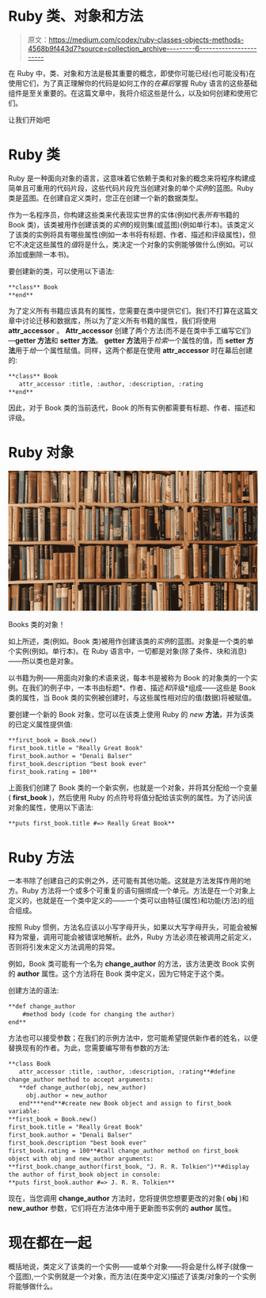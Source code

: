 # Ruby 类、对象和方法

> 原文：<https://medium.com/codex/ruby-classes-objects-methods-4568b9f443d7?source=collection_archive---------6----------------------->

在 Ruby 中，类、对象和方法是极其重要的概念，即使你可能已经(也可能没有)在使用它们，为了真正理解你的代码是如何工作的*在幕后*掌握 Ruby 语言的这些基础组件是至关重要的。在这篇文章中，我将介绍这些是什么，以及如何创建和使用它们。

让我们开始吧

# Ruby 类

Ruby 是一种面向对象的语言，这意味着它依赖于类和对象的概念来将程序构建成简单且可重用的代码片段，这些代码片段充当创建对象的单个*实例*的蓝图。Ruby 类是蓝图。在创建自定义类时，您正在创建一个新的数据类型。

作为一名程序员，你构建这些类来代表现实世界的实体(例如代表*所有*书籍的 Book 类)，该类被用作创建该类的*实例*的规则集(或蓝图)(例如单行本)。该类定义了该类的实例将具有哪些属性(例如一本书将有标题、作者、描述和评级属性)，但它不决定这些属性的*值*将是什么，类决定一个对象的实例能够做什么(例如。可以添加或删除一本书)。

要创建新的类，可以使用以下语法:

```
**class** Book
**end**
```

为了定义所有书籍应该具有的属性，您需要在类中提供它们。我们不打算在这篇文章中讨论迁移和数据库，所以为了定义所有书籍的属性，我们将使用 **attr_accessor** 。 **Attr_accessor** 创建了两个方法(而不是在类中手工编写它们)—**getter 方法**和 **setter 方法**。 **getter 方法**用于*检索*一个属性的值，而 **setter 方法**用于*给*一个属性赋值。同样，这两个都是在使用 **attr_accessor** 时在幕后创建的:

```
**class** Book
   attr_accessor :title, :author, :description, :rating
**end**
```

因此，对于 Book 类的当前迭代，Book 的所有实例都需要有标题、作者、描述和评级。

# Ruby 对象

![](img/7ba3ccb7824bfc90cee79c5f859fb902.png)

Books 类的对象！

如上所述，类(例如。Book 类)被用作创建该类的*实例*的蓝图。对象是一个类的单个实例(例如。单行本)。在 Ruby 语言中，一切都是对象(除了条件、块和消息)——所以类也是对象。

以书籍为例——用面向对象的术语来说，每本书是被称为 Book 的对象类的一个实例。在我们的例子中，一本书由标题*、作者、描述*和*评级*组成——这些是 Book 类的属性，当 Book 类的实例被创建时，与这些属性相对应的值(数据)将被赋值。

要创建一个新的 Book 对象，您可以在该类上使用 Ruby 的 *new* **方法**，并为该类的已定义属性提供值:

```
**first_book = Book.new()
first_book.title = "Really Great Book"
first_book.author = "Denali Balser" 
first_book.description "best book ever"
first_book.rating = 100**
```

上面我们创建了 Book 类的一个新实例，也就是一个对象，并将其分配给一个变量( **first_book** )，然后使用 Ruby 的点符号将值分配给该实例的属性。为了访问该对象的属性，使用以下语法:

```
**puts first_book.title #=> Really Great Book**
```

# Ruby 方法

一本书除了创建自己的实例之外，还可能有其他功能。这就是方法发挥作用的地方。Ruby 方法将一个或多个可重复的语句捆绑成一个单元。方法是在一个对象上定义的，也就是在一个类中定义的——一个类可以由特征(属性)和功能(方法)的组合组成。

按照 Ruby 惯例，方法名应该以小写字母开头，如果以大写字母开头，可能会被解释为常量，调用可能会被错误地解析。此外，Ruby 方法必须在被调用之前定义，否则将引发未定义方法调用的异常。

例如，Book 类可能有一个名为 **change_author** 的方法，该方法更改 Book 实例的 **author** 属性。这个方法将在 Book 类中定义，因为它特定于这个类。

创建方法的语法:

```
**def change_author 
    #method body (code for changing the author)
end**
```

方法也可以接受参数；在我们的示例方法中，您可能希望提供新作者的姓名，以便替换现有的作者。为此，您需要编写带有参数的方法:

```
**class Book 
   attr_accessor :title, :author, :description, :rating**#define change_author method to accept arguments:
   **def change_author(obj, new_author) 
     obj.author = new_author
   end****end**#create new Book object and assign to first_book variable:
**first_book = Book.new()
first_book.title = "Really Great Book"
first_book.author = "Denali Balser" 
first_book.description "best book ever"
first_book.rating = 100**#call change_author method on first_book object with obj and new_author arguments:
**first_book.change_author(first_book, "J. R. R. Tolkien")**#display the author of first_book object in console:
**puts first_book.author #=> J. R. R. Tolkien**
```

现在，当您调用 **change_author** 方法时，您将提供您想要更改的对象( **obj** )和 **new_author** 参数，它们将在方法体中用于更新图书实例的 **author** 属性。

# 现在都在一起

概括地说，类定义了该类的一个实例——或单个对象——将会是什么样子(就像一个蓝图),一个实例就是一个对象，而方法(在类中定义)描述了该类/对象的一个实例将能够做什么。